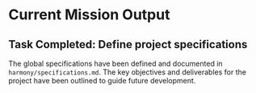 # Current Mission Output

## Task Completed: Define project specifications

The global specifications have been defined and documented in `harmony/specifications.md`. The key objectives and deliverables for the project have been outlined to guide future development.
